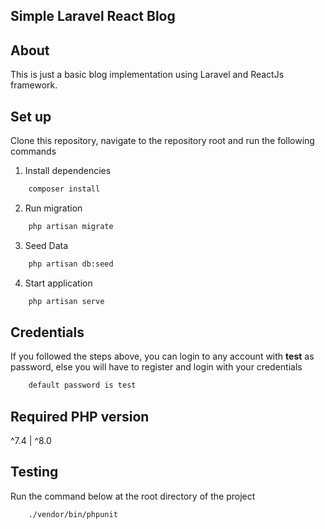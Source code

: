 ## Simple Laravel React Blog

## About

This is just a basic blog implementation using Laravel and ReactJs framework.

## Set up
Clone this repository, navigate to the repository root and run the following commands
1. Install dependencies
```bash
    composer install
```
2. Run migration
```bash
    php artisan migrate
```
3. Seed Data
```bash
    php artisan db:seed
```
4. Start application
```bash
    php artisan serve
```
## Credentials

If you followed the steps above, you can login to any account with **test** as password, else you will have to register and login with your credentials

```bash
    default password is test
```

## Required PHP version
^7.4 | ^8.0
## Testing
Run the command below at the root directory of the project
```bash
    ./vendor/bin/phpunit
```
